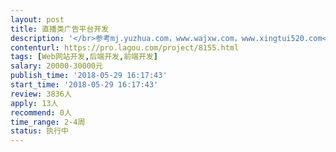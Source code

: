 ```yaml
---                
layout: post       
title: 直播类广告平台开发           
description: '</br>参考mj.yuzhua.com，www.wajxw.com，www.xingtui520.com</br>要求能读取相关平台粉丝量，最近播放次数，转发次数等，</br>工期三周以内，分原型/修改两个阶段</br>'     
contenturl: https://pro.lagou.com/project/8155.html      
tags: [Web网站开发,后端开发,前端开发]            
salary: 20000-30000元          
publish_time: '2018-05-29 16:17:43'         
start_time: '2018-05-29 16:17:43'           
review: 3836人                   
apply: 13人                   
recommend: 0人                   
time_range: 2-4周              
status: 执行中                  
---                 
```

